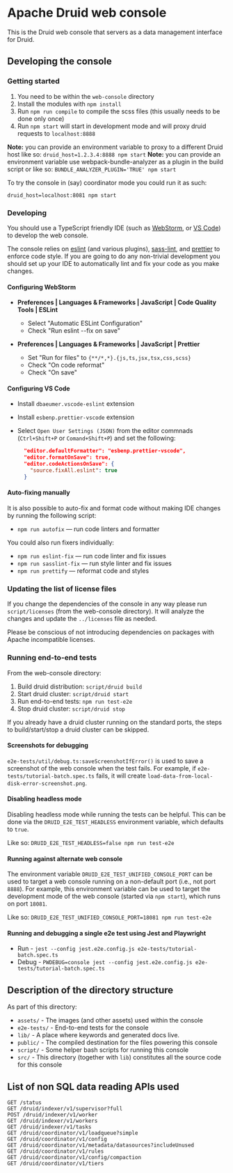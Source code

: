 <!--
  ~ Licensed to the Apache Software Foundation (ASF) under one
  ~ or more contributor license agreements.  See the NOTICE file
  ~ distributed with this work for additional information
  ~ regarding copyright ownership.  The ASF licenses this file
  ~ to you under the Apache License, Version 2.0 (the
  ~ "License"); you may not use this file except in compliance
  ~ with the License.  You may obtain a copy of the License at
  ~
  ~   http://www.apache.org/licenses/LICENSE-2.0
  ~
  ~ Unless required by applicable law or agreed to in writing,
  ~ software distributed under the License is distributed on an
  ~ "AS IS" BASIS, WITHOUT WARRANTIES OR CONDITIONS OF ANY
  ~ KIND, either express or implied.  See the License for the
  ~ specific language governing permissions and limitations
  ~ under the License.
  -->

# Apache Druid web console

This is the Druid web console that servers as a data management interface for Druid.

## Developing the console

### Getting started

1. You need to be within the `web-console` directory
2. Install the modules with `npm install`
3. Run `npm run compile` to compile the scss files (this usually needs to be done only once)
4. Run `npm start` will start in development mode and will proxy druid requests to `localhost:8888`

**Note:** you can provide an environment variable to proxy to a different Druid host like so: `druid_host=1.2.3.4:8888 npm start`
**Note:** you can provide an environment variable use webpack-bundle-analyzer as a plugin in the build script or like so: `BUNDLE_ANALYZER_PLUGIN='TRUE' npm start`

To try the console in (say) coordinator mode you could run it as such:

`druid_host=localhost:8081 npm start`

### Developing

You should use a TypeScript friendly IDE (such as [WebStorm](https://www.jetbrains.com/webstorm/), or [VS Code](https://code.visualstudio.com/)) to develop the web console.

The console relies on [eslint](https://eslint.org) (and various plugins), [sass-lint](https://github.com/sasstools/sass-lint), and [prettier](https://prettier.io/) to enforce code style. If you are going to do any non-trivial development you should set up your IDE to automatically lint and fix your code as you make changes.

#### Configuring WebStorm

- **Preferences | Languages & Frameworks | JavaScript | Code Quality Tools | ESLint**

  - Select "Automatic ESLint Configuration"
  - Check "Run eslint --fix on save"

- **Preferences | Languages & Frameworks | JavaScript | Prettier**
  - Set "Run for files" to `{**/*,*}.{js,ts,jsx,tsx,css,scss}`
  - Check "On code reformat"
  - Check "On save"

#### Configuring VS Code

- Install `dbaeumer.vscode-eslint` extension
- Install `esbenp.prettier-vscode` extension
- Select `Open User Settings (JSON)` from the editor commnads (`Ctrl+Shift+P` or `Comand+Shift+P`) and set the following:

  ```json
    "editor.defaultFormatter": "esbenp.prettier-vscode",
    "editor.formatOnSave": true,
    "editor.codeActionsOnSave": {
      "source.fixAll.eslint": true
    }
  ```

#### Auto-fixing manually

It is also possible to auto-fix and format code without making IDE changes by running the following script:

- `npm run autofix` &mdash; run code linters and formatter

You could also run fixers individually:

- `npm run eslint-fix` &mdash; run code linter and fix issues
- `npm run sasslint-fix` &mdash; run style linter and fix issues
- `npm run prettify` &mdash; reformat code and styles

### Updating the list of license files

If you change the dependencies of the console in any way please run `script/licenses` (from the web-console directory).
It will analyze the changes and update the `../licenses` file as needed.

Please be conscious of not introducing dependencies on packages with Apache incompatible licenses.

### Running end-to-end tests

From the web-console directory:

1. Build druid distribution: `script/druid build`
2. Start druid cluster: `script/druid start`
3. Run end-to-end tests: `npm run test-e2e`
4. Stop druid cluster: `script/druid stop`

If you already have a druid cluster running on the standard ports, the steps to build/start/stop a druid cluster can
be skipped.

#### Screenshots for debugging

`e2e-tests/util/debug.ts:saveScreenshotIfError()` is used to save a screenshot of the web console
when the test fails. For example, if `e2e-tests/tutorial-batch.spec.ts` fails, it will create
`load-data-from-local-disk-error-screenshot.png`.

#### Disabling headless mode

Disabling headless mode while running the tests can be helpful. This can be done via the `DRUID_E2E_TEST_HEADLESS`
environment variable, which defaults to `true`.

Like so: `DRUID_E2E_TEST_HEADLESS=false npm run test-e2e`

#### Running against alternate web console

The environment variable `DRUID_E2E_TEST_UNIFIED_CONSOLE_PORT` can be used to target a web console running on a
non-default port (i.e., not port `8888`). For example, this environment variable can be used to target the
development mode of the web console (started via `npm start`), which runs on port `18081`.

Like so: `DRUID_E2E_TEST_UNIFIED_CONSOLE_PORT=18081 npm run test-e2e`

#### Running and debugging a single e2e test using Jest and Playwright

- Run - `jest --config jest.e2e.config.js e2e-tests/tutorial-batch.spec.ts`
- Debug - `PWDEBUG=console jest --config jest.e2e.config.js e2e-tests/tutorial-batch.spec.ts`

## Description of the directory structure

As part of this directory:

- `assets/` - The images (and other assets) used within the console
- `e2e-tests/` - End-to-end tests for the console
- `lib/` - A place where keywords and generated docs live.
- `public/` - The compiled destination for the files powering this console
- `script/` - Some helper bash scripts for running this console
- `src/` - This directory (together with `lib`) constitutes all the source code for this console

## List of non SQL data reading APIs used

```
GET /status
GET /druid/indexer/v1/supervisor?full
POST /druid/indexer/v1/worker
GET /druid/indexer/v1/workers
GET /druid/indexer/v1/tasks
GET /druid/coordinator/v1/loadqueue?simple
GET /druid/coordinator/v1/config
GET /druid/coordinator/v1/metadata/datasources?includeUnused
GET /druid/coordinator/v1/rules
GET /druid/coordinator/v1/config/compaction
GET /druid/coordinator/v1/tiers
```
